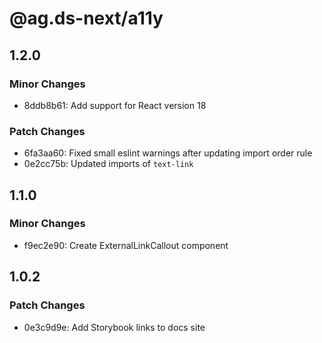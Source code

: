 # @ag.ds-next/a11y

## 1.2.0

### Minor Changes

- 8ddb8b61: Add support for React version 18

### Patch Changes

- 6fa3aa60: Fixed small eslint warnings after updating import order rule
- 0e2cc75b: Updated imports of `text-link`

## 1.1.0

### Minor Changes

- f9ec2e90: Create ExternalLinkCallout component

## 1.0.2

### Patch Changes

- 0e3c9d9e: Add Storybook links to docs site
